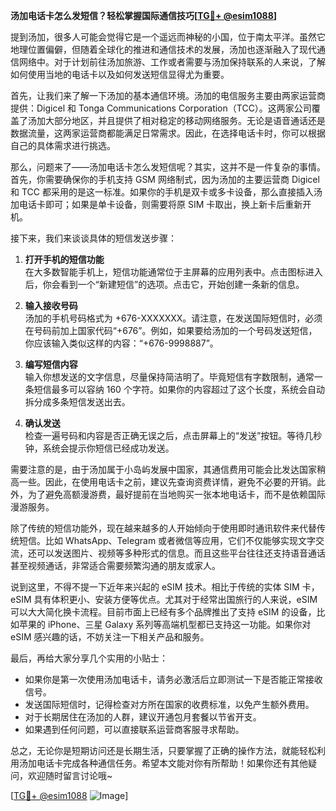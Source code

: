 **汤加电话卡怎么发短信？轻松掌握国际通信技巧[[TG💪+ @esim1088](https://t.me/s/esim1088)]**

提到汤加，很多人可能会觉得它是一个遥远而神秘的小国，位于南太平洋。虽然它地理位置偏僻，但随着全球化的推进和通信技术的发展，汤加也逐渐融入了现代通信网络中。对于计划前往汤加旅游、工作或者需要与汤加保持联系的人来说，了解如何使用当地的电话卡以及如何发送短信显得尤为重要。

首先，让我们来了解一下汤加的基本通信环境。汤加的电信服务主要由两家运营商提供：Digicel 和 Tonga Communications Corporation（TCC）。这两家公司覆盖了汤加大部分地区，并且提供了相对稳定的移动网络服务。无论是语音通话还是数据流量，这两家运营商都能满足日常需求。因此，在选择电话卡时，你可以根据自己的具体需求进行挑选。

那么，问题来了——汤加电话卡怎么发短信呢？其实，这并不是一件复杂的事情。首先，你需要确保你的手机支持 GSM 网络制式，因为汤加的主要运营商 Digicel 和 TCC 都采用的是这一标准。如果你的手机是双卡或多卡设备，那么直接插入汤加电话卡即可；如果是单卡设备，则需要将原 SIM 卡取出，换上新卡后重新开机。

接下来，我们来谈谈具体的短信发送步骤：

1. **打开手机的短信功能**  
   在大多数智能手机上，短信功能通常位于主屏幕的应用列表中。点击图标进入后，你会看到一个“新建短信”的选项。点击它，开始创建一条新的信息。

2. **输入接收号码**  
   汤加的手机号码格式为 +676-XXXXXXX。请注意，在发送国际短信时，必须在号码前加上国家代码“+676”。例如，如果要给汤加的一个号码发送短信，你应该输入类似这样的内容：“+676-9998887”。

3. **编写短信内容**  
   输入你想发送的文字信息，尽量保持简洁明了。毕竟短信有字数限制，通常一条短信最多可以容纳 160 个字符。如果你的内容超过了这个长度，系统会自动拆分成多条短信发送出去。

4. **确认发送**  
   检查一遍号码和内容是否正确无误之后，点击屏幕上的“发送”按钮。等待几秒钟，系统会提示你短信已经成功发送。

需要注意的是，由于汤加属于小岛屿发展中国家，其通信费用可能会比发达国家稍高一些。因此，在使用电话卡之前，建议先查询资费详情，避免不必要的开销。此外，为了避免高额漫游费，最好提前在当地购买一张本地电话卡，而不是依赖国际漫游服务。

除了传统的短信功能外，现在越来越多的人开始倾向于使用即时通讯软件来代替传统短信。比如 WhatsApp、Telegram 或者微信等应用，它们不仅能够实现文字交流，还可以发送图片、视频等多种形式的信息。而且这些平台往往还支持语音通话甚至视频通话，非常适合需要频繁沟通的朋友或家人。

说到这里，不得不提一下近年来兴起的 eSIM 技术。相比于传统的实体 SIM 卡，eSIM 具有体积更小、安装方便等优点。尤其对于经常出国旅行的人来说，eSIM 可以大大简化换卡流程。目前市面上已经有多个品牌推出了支持 eSIM 的设备，比如苹果的 iPhone、三星 Galaxy 系列等高端机型都已支持这一功能。如果你对 eSIM 感兴趣的话，不妨关注一下相关产品和服务。

最后，再给大家分享几个实用的小贴士：
- 如果你是第一次使用汤加电话卡，请务必激活后立即测试一下是否能正常接收信号。
- 发送国际短信时，记得检查对方所在国家的收费标准，以免产生额外费用。
- 对于长期居住在汤加的人群，建议开通包月套餐以节省开支。
- 如果遇到任何问题，可以直接联系运营商客服寻求帮助。

总之，无论你是短期访问还是长期生活，只要掌握了正确的操作方法，就能轻松利用汤加电话卡完成各种通信任务。希望本文能对你有所帮助！如果你还有其他疑问，欢迎随时留言讨论哦~

[[TG💪+ @esim1088](https://t.me/s/esim1088) ![Image](https://i.postimg.cc/4NQfJmqS/Snipaste-2025-05-13-00-14-12.png)]
